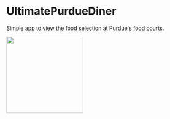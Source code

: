 UltimatePurdueDiner
===================

Simple app to view the food selection at Purdue's food courts.

<img src="http://i.imgur.com/v6Flvhr.png" width=200>
